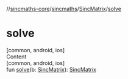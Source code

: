 //[sincmaths-core](../../../index.md)/[sincmaths](../index.md)/[SincMatrix](index.md)/[solve](solve.md)



# solve  
[common, android, ios]  
Content  
[common, android, ios]  
fun [solve](solve.md)(b: [SincMatrix](index.md)): [SincMatrix](index.md)  



